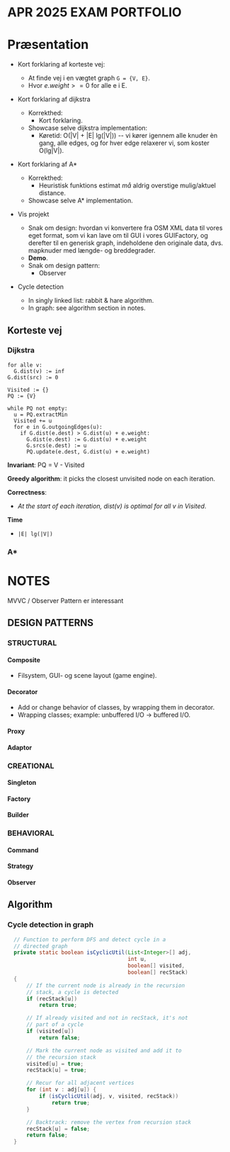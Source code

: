 # APR 2025 EXAM PORTFOLIO



# Præsentation

  - Kort forklaring af korteste vej:
      + At finde vej i en vægtet graph `G = {V, E}`.
      + Hvor $e.weight >= 0$ for alle e i E.
      
  - Kort forklaring af dijkstra
      + Korrekthed:
          - Kort forklaring. 
      + Showcase selve dijkstra implementation:
          - Køretid: O(|V| + |E| lg(|V|)) -- vi kører igennem alle knuder èn
            gang, alle edges, og for hver edge relaxerer vi, som koster O(lg|V|).
  
  - Kort forklaring af A*
      + Korrekthed:
          - Heuristisk funktions estimat *må* aldrig overstige mulig/aktuel distance.
      + Showcase selve A* implementation.
  
  - Vis projekt
      + Snak om design: hvordan vi konvertere fra OSM XML data til vores eget format,
        som vi kan lave om til GUI i vores GUIFactory, og derefter til en
        generisk graph, indeholdene den originale data, dvs. mapknuder med
        længde- og breddegrader.
      + **Demo**.
      + Snak om design pattern:
          - Observer

  - Cycle detection
      + In singly linked list: rabbit & hare algorithm.
      + In graph: see algorithm section in notes.
  

## Korteste vej



### Dijkstra

```
for alle v:
  G.dist(v) := inf
G.dist(src) := 0

Visited := {}
PQ := {V}

while PQ not empty:
  u = PQ.extractMin
  Visited += u
  for e in G.outgoingEdges(u):
    if G.dist(e.dest) > G.dist(u) + e.weight:
      G.dist(e.dest) := G.dist(u) + e.weight
      G.srcs(e.dest) := u
      PQ.update(e.dest, G.dist(u) + e.weight)
```

**Invariant**: PQ = V - Visited

**Greedy algorithm**: it picks the closest unvisited node on each iteration.

**Correctness**:

  - *At the start of each iteration, dist(v) is optimal for all v in Visited*.

**Time**

  - `|E| lg(|V|)`


### A*

# NOTES 

MVVC / Observer Pattern er interessant

## DESIGN PATTERNS

### STRUCTURAL

#### Composite

  - Filsystem, GUI- og scene layout (game engine).

#### Decorator

  - Add or change behavior of classes, by wrapping them in decorator.
  - Wrapping classes; example: unbuffered I/O -> buffered I/O.

#### Proxy
#### Adaptor
  
### CREATIONAL

#### Singleton
#### Factory
#### Builder

### BEHAVIORAL

#### Command
#### Strategy
#### Observer

## Algorithm

### Cycle detection in graph

```java
  // Function to perform DFS and detect cycle in a
  // directed graph
  private static boolean isCyclicUtil(List<Integer>[] adj,
                                      int u,
                                      boolean[] visited,
                                      boolean[] recStack)
  {
      // If the current node is already in the recursion
      // stack, a cycle is detected
      if (recStack[u])
          return true;

      // If already visited and not in recStack, it's not
      // part of a cycle
      if (visited[u])
          return false;

      // Mark the current node as visited and add it to
      // the recursion stack
      visited[u] = true;
      recStack[u] = true;

      // Recur for all adjacent vertices
      for (int v : adj[u]) {
          if (isCyclicUtil(adj, v, visited, recStack))
              return true;
      }

      // Backtrack: remove the vertex from recursion stack
      recStack[u] = false;
      return false;
  }
```
